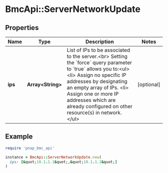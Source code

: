 # BmcApi::ServerNetworkUpdate

## Properties

| Name | Type | Description | Notes |
| ---- | ---- | ----------- | ----- |
| **ips** | **Array&lt;String&gt;** | List of IPs to be associated to the server.&lt;br&gt; Setting the &#x60;force&#x60; query parameter to &#x60;true&#x60; allows you to:&lt;ul&gt; &lt;li&gt; Assign no specific IP addresses by designating an empty array of IPs. &lt;li&gt; Assign one or more IP addresses which are already configured on other resource(s) in network.&lt;/ul&gt; | [optional] |

## Example

```ruby
require 'pnap_bmc_api'

instance = BmcApi::ServerNetworkUpdate.new(
  ips: [&quot;10.1.1.1&quot;,&quot;10.1.1.2&quot;]
)
```

